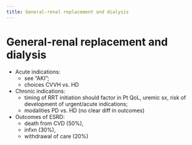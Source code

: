 ```yaml
---
title: General-renal replacement and dialysis
---
```


# General-renal replacement and dialysis

- Acute indications:
  - see “AKI”;
  - choices CVVH vs. HD
- Chronic indications:
  - timing of RRT initiation should factor in Pt QoL, uremic sx, risk of development of urgent/acute indications;
  - modalities PD vs. HD (no clear diff in outcomes)
- Outcomes of ESRD:
  - death from CVD (50%),
  - infxn (30%),
  - withdrawal of care (20%)
